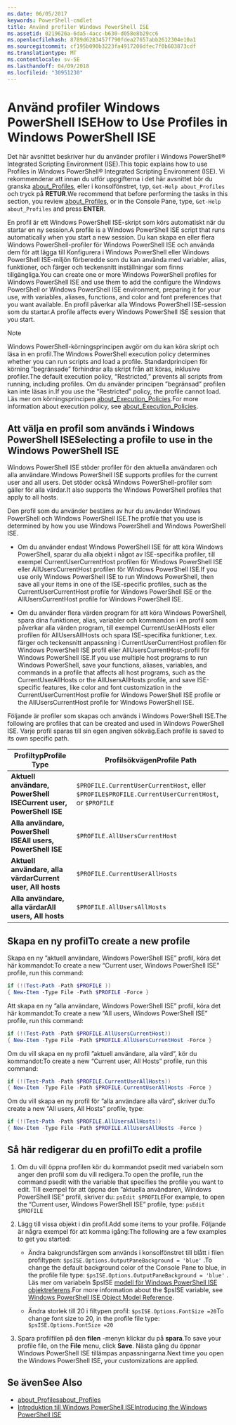 ```yaml
---
ms.date: 06/05/2017
keywords: PowerShell-cmdlet
title: Använd profiler Windows PowerShell ISE
ms.assetid: 0219626a-6da5-4acc-b630-d058e8b29cc6
ms.openlocfilehash: 8789d6283457f790fdea27657abb2612304e10a1
ms.sourcegitcommit: cf195b090b3223fa4917206dfec7f0b603873cdf
ms.translationtype: MT
ms.contentlocale: sv-SE
ms.lasthandoff: 04/09/2018
ms.locfileid: "30951230"
---
```

# <a name="how-to-use-profiles-in-windows-powershell-ise"></a><span data-ttu-id="1226c-103">Använd profiler Windows PowerShell ISE</span><span class="sxs-lookup"><span data-stu-id="1226c-103">How to Use Profiles in Windows PowerShell ISE</span></span>

<span data-ttu-id="1226c-104">Det här avsnittet beskriver hur du använder profiler i Windows PowerShell® Integrated Scripting Environment (ISE).</span><span class="sxs-lookup"><span data-stu-id="1226c-104">This topic explains how to use Profiles in Windows PowerShell® Integrated Scripting Environment (ISE).</span></span> <span data-ttu-id="1226c-105">Vi rekommenderar att innan du utför uppgifterna i det här avsnittet bör du granska [about_Profiles](/powershell/module/microsoft.powershell.core/about/about_profiles), eller i konsolfönstret, typ, `Get-Help about_Profiles` och tryck på **RETUR**.</span><span class="sxs-lookup"><span data-stu-id="1226c-105">We recommend that before performing the tasks in this section, you review [about_Profiles](/powershell/module/microsoft.powershell.core/about/about_profiles), or in the Console Pane, type, `Get-Help about_Profiles` and press **ENTER**.</span></span>

<span data-ttu-id="1226c-106">En profil är ett Windows PowerShell ISE-skript som körs automatiskt när du startar en ny session.</span><span class="sxs-lookup"><span data-stu-id="1226c-106">A profile is a Windows PowerShell ISE script that runs automatically when you start a new session.</span></span>  <span data-ttu-id="1226c-107">Du kan skapa en eller flera Windows PowerShell-profiler för Windows PowerShell ISE och använda dem för att lägga till Konfigurera i Windows PowerShell eller Windows PowerShell ISE-miljön förberedde som du kan använda med variabler, alias, funktioner, och färger och teckensnitt inställningar som finns tillgängliga.</span><span class="sxs-lookup"><span data-stu-id="1226c-107">You can create one or more Windows PowerShell profiles for Windows PowerShell ISE and use them to add the configure the Windows PowerShell or Windows PowerShell ISE environment, preparing it for your use, with variables, aliases, functions, and color and font preferences that you want available.</span></span> <span data-ttu-id="1226c-108">En profil påverkar alla Windows PowerShell ISE-session som du startar.</span><span class="sxs-lookup"><span data-stu-id="1226c-108">A profile affects every Windows PowerShell ISE session that you start.</span></span>

> [!NOTE]
> <span data-ttu-id="1226c-109">Windows PowerShell-körningsprincipen avgör om du kan köra skript och läsa in en profil.</span><span class="sxs-lookup"><span data-stu-id="1226c-109">The Windows PowerShell execution policy determines whether you can run scripts and load a profile.</span></span> <span data-ttu-id="1226c-110">Standardprincipen för körning ”begränsade” förhindrar alla skript från att köras, inklusive profiler.</span><span class="sxs-lookup"><span data-stu-id="1226c-110">The default execution policy, “Restricted,” prevents all scripts from running, including profiles.</span></span> <span data-ttu-id="1226c-111">Om du använder principen ”begränsad” profilen kan inte läsas in.</span><span class="sxs-lookup"><span data-stu-id="1226c-111">If you use the “Restricted” policy, the profile cannot load.</span></span> <span data-ttu-id="1226c-112">Läs mer om körningsprincipen [about_Execution_Policies](/powershell/module/microsoft.powershell.core/about/about_execution_policies).</span><span class="sxs-lookup"><span data-stu-id="1226c-112">For more information about execution policy, see [about_Execution_Policies](/powershell/module/microsoft.powershell.core/about/about_execution_policies).</span></span>

## <a name="selecting-a-profile-to-use-in-the-windows-powershell-ise"></a><span data-ttu-id="1226c-113">Att välja en profil som används i Windows PowerShell ISE</span><span class="sxs-lookup"><span data-stu-id="1226c-113">Selecting a profile to use in the Windows PowerShell ISE</span></span>

<span data-ttu-id="1226c-114">Windows PowerShell ISE stöder profiler för den aktuella användaren och alla användare.</span><span class="sxs-lookup"><span data-stu-id="1226c-114">Windows PowerShell ISE supports profiles for the current user and all users.</span></span> <span data-ttu-id="1226c-115">Det stöder också Windows PowerShell-profiler som gäller för alla värdar.</span><span class="sxs-lookup"><span data-stu-id="1226c-115">It also supports the Windows PowerShell profiles that apply to all hosts.</span></span>

<span data-ttu-id="1226c-116">Den profil som du använder bestäms av hur du använder Windows PowerShell och Windows PowerShell ISE.</span><span class="sxs-lookup"><span data-stu-id="1226c-116">The profile that you use is determined by how you use Windows PowerShell and Windows PowerShell ISE.</span></span>

- <span data-ttu-id="1226c-117">Om du använder endast Windows PowerShell ISE för att köra Windows PowerShell, sparar du alla objekt i något av ISE-specifika profiler, till exempel CurrentUserCurrentHost profilen för Windows PowerShell ISE eller AllUsersCurrentHost profilen för Windows PowerShell ISE.</span><span class="sxs-lookup"><span data-stu-id="1226c-117">If you use only Windows PowerShell ISE to run Windows PowerShell, then save all your items in one of the ISE-specific profiles, such as the CurrentUserCurrentHost profile for Windows PowerShell ISE or the AllUsersCurrentHost profile for Windows PowerShell ISE.</span></span>

- <span data-ttu-id="1226c-118">Om du använder flera värden program för att köra Windows PowerShell, spara dina funktioner, alias, variabler och kommandon i en profil som påverkar alla värden program, till exempel CurrentUserAllHosts eller profilen för AllUsersAllHosts och spara ISE-specifika funktioner, t.ex. färger och teckensnitt anpassning i CurrentUserCurrentHost profilen för Windows PowerShell ISE profil eller AllUsersCurrentHost-profil för Windows PowerShell ISE.</span><span class="sxs-lookup"><span data-stu-id="1226c-118">If you use multiple host programs to run Windows PowerShell, save your functions, aliases, variables, and commands in a profile that affects all host programs, such as the CurrentUserAllHosts or the AllUsersAllHosts profile, and save ISE-specific features, like color and font customization in the CurrentUserCurrentHost profile for Windows PowerShell ISE profile or the AllUsersCurrentHost profile for Windows PowerShell ISE.</span></span>

<span data-ttu-id="1226c-119">Följande är profiler som skapas och används i Windows PowerShell ISE.</span><span class="sxs-lookup"><span data-stu-id="1226c-119">The following are profiles that can be created and used in Windows PowerShell ISE.</span></span> <span data-ttu-id="1226c-120">Varje profil sparas till sin egen angiven sökväg.</span><span class="sxs-lookup"><span data-stu-id="1226c-120">Each profile is saved to its own specific path.</span></span>

| <span data-ttu-id="1226c-121">Profiltyp</span><span class="sxs-lookup"><span data-stu-id="1226c-121">Profile Type</span></span> | <span data-ttu-id="1226c-122">Profilsökvägen</span><span class="sxs-lookup"><span data-stu-id="1226c-122">Profile Path</span></span> |
| --- | --- |
| <span data-ttu-id="1226c-123">**Aktuell användare, PowerShell ISE**</span><span class="sxs-lookup"><span data-stu-id="1226c-123">**Current user, PowerShell ISE**</span></span>| <span data-ttu-id="1226c-124">`$PROFILE.CurrentUserCurrentHost`, eller `$PROFILE`</span><span class="sxs-lookup"><span data-stu-id="1226c-124">`$PROFILE.CurrentUserCurrentHost`, or `$PROFILE`</span></span> |
| <span data-ttu-id="1226c-125">**Alla användare, PowerShell ISE**</span><span class="sxs-lookup"><span data-stu-id="1226c-125">**All users, PowerShell ISE**</span></span>| `$PROFILE.AllUsersCurrentHost` |
| <span data-ttu-id="1226c-126">**Aktuell användare, alla värdar**</span><span class="sxs-lookup"><span data-stu-id="1226c-126">**Current user, All hosts**</span></span>| `$PROFILE.CurrentUserAllHosts` |
| <span data-ttu-id="1226c-127">**Alla användare, alla värdar**</span><span class="sxs-lookup"><span data-stu-id="1226c-127">**All users, All hosts**</span></span> | `$PROFILE.AllUsersAllHosts` |

## <a name="to-create-a-new-profile"></a><span data-ttu-id="1226c-128">Skapa en ny profil</span><span class="sxs-lookup"><span data-stu-id="1226c-128">To create a new profile</span></span>

<span data-ttu-id="1226c-129">Skapa en ny ”aktuell användare, Windows PowerShell ISE” profil, köra det här kommandot:</span><span class="sxs-lookup"><span data-stu-id="1226c-129">To create a new “Current user, Windows PowerShell ISE” profile, run this command:</span></span>

```powershell
if (!(Test-Path -Path $PROFILE ))
{ New-Item -Type File -Path $PROFILE -Force }
```

<span data-ttu-id="1226c-130">Att skapa en ny ”alla användare, Windows PowerShell ISE” profil, köra det här kommandot:</span><span class="sxs-lookup"><span data-stu-id="1226c-130">To create a new “All users, Windows PowerShell ISE” profile, run this command:</span></span>

```powershell
if (!(Test-Path -Path $PROFILE.AllUsersCurrentHost))
{ New-Item -Type File -Path $PROFILE.AllUsersCurrentHost -Force }
```

<span data-ttu-id="1226c-131">Om du vill skapa en ny profil ”aktuell användare, alla värd”, kör du kommandot:</span><span class="sxs-lookup"><span data-stu-id="1226c-131">To create a new “Current user, All Hosts” profile, run this command:</span></span>

```powershell
if (!(Test-Path -Path $PROFILE.CurrentUserAllHosts))
{ New-Item -Type File -Path $PROFILE.CurrentUserAllHosts -Force }
```

<span data-ttu-id="1226c-132">Om du vill skapa en ny profil för ”alla användare alla värd”, skriver du:</span><span class="sxs-lookup"><span data-stu-id="1226c-132">To create a new “All users, All Hosts” profile, type:</span></span>

```powershell
if (!(Test-Path -Path $PROFILE.AllUsersAllHosts))
{ New-Item -Type File -Path $PROFILE.AllUsersAllHosts -Force }
```

## <a name="to-edit-a-profile"></a><span data-ttu-id="1226c-133">Så här redigerar du en profil</span><span class="sxs-lookup"><span data-stu-id="1226c-133">To edit a profile</span></span>

1. <span data-ttu-id="1226c-134">Om du vill öppna profilen kör du kommandot psedit med variabeln som anger den profil som du vill redigera.</span><span class="sxs-lookup"><span data-stu-id="1226c-134">To open the profile, run the command psedit with the variable that specifies the profile you want to edit.</span></span> <span data-ttu-id="1226c-135">Till exempel för att öppna den ”aktuella användaren, Windows PowerShell ISE” profil, skriver du: `psEdit $PROFILE`</span><span class="sxs-lookup"><span data-stu-id="1226c-135">For example, to open the “Current user, Windows PowerShell ISE” profile, type: `psEdit $PROFILE`</span></span>

2. <span data-ttu-id="1226c-136">Lägg till vissa objekt i din profil.</span><span class="sxs-lookup"><span data-stu-id="1226c-136">Add some items to your profile.</span></span> <span data-ttu-id="1226c-137">Följande är några exempel för att komma igång:</span><span class="sxs-lookup"><span data-stu-id="1226c-137">The following are a few examples to get you started:</span></span>

   - <span data-ttu-id="1226c-138">Ändra bakgrundsfärgen som används i konsolfönstret till blått i filen profiltypen: `$psISE.Options.OutputPaneBackground = 'blue'` .</span><span class="sxs-lookup"><span data-stu-id="1226c-138">To change the default background color of the Console Pane to blue, in the profile file type: `$psISE.Options.OutputPaneBackground = 'blue'` .</span></span> <span data-ttu-id="1226c-139">Läs mer om variabeln $psISE [modell för Windows PowerShell ISE objektreferens](The-ISE-Object-Model-Hierarchy.md).</span><span class="sxs-lookup"><span data-stu-id="1226c-139">For more information about the $psISE variable, see [Windows PowerShell ISE Object Model Reference](The-ISE-Object-Model-Hierarchy.md).</span></span>

   - <span data-ttu-id="1226c-140">Ändra storlek till 20 i filtypen profil: `$psISE.Options.FontSize =20`</span><span class="sxs-lookup"><span data-stu-id="1226c-140">To change font size to 20, in the profile file type: `$psISE.Options.FontSize =20`</span></span>

3. <span data-ttu-id="1226c-141">Spara profilfilen på den **filen** -menyn klickar du på **spara**.</span><span class="sxs-lookup"><span data-stu-id="1226c-141">To save your profile file, on the **File** menu, click **Save**.</span></span> <span data-ttu-id="1226c-142">Nästa gång du öppnar Windows PowerShell ISE tillämpas anpassningarna.</span><span class="sxs-lookup"><span data-stu-id="1226c-142">Next time you open the Windows PowerShell ISE, your customizations are applied.</span></span>

## <a name="see-also"></a><span data-ttu-id="1226c-143">Se även</span><span class="sxs-lookup"><span data-stu-id="1226c-143">See Also</span></span>

- [<span data-ttu-id="1226c-144">about_Profiles</span><span class="sxs-lookup"><span data-stu-id="1226c-144">about_Profiles</span></span>](/powershell/module/microsoft.powershell.core/about/about_profiles)
- [<span data-ttu-id="1226c-145">Introduktion till Windows PowerShell ISE</span><span class="sxs-lookup"><span data-stu-id="1226c-145">Introducing the Windows PowerShell ISE</span></span>](Introducing-the-Windows-PowerShell-ISE.md)